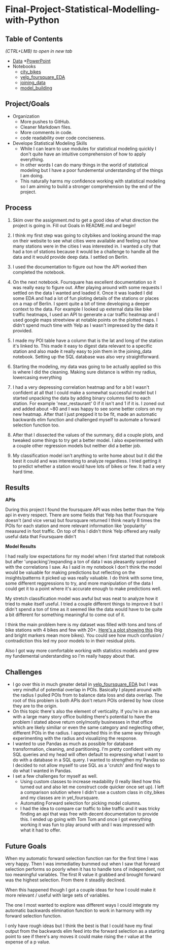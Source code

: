 # Final-Project-Statistical-Modelling-with-Python

## Table of Contents
*(CTRL+LMB) to open in new tab*
* [Data](/data/)
    *[PowerPoint](https://docs.google.com/presentation/d/1BEtuGz384fHrowA51wvoreLauoCn2Os_hlGUewdCNeU/edit?usp=sharing)
* Notebooks
    * [city_bikes](/notebooks/city_bikes.ipynb)
    * [yelp_foursquare_EDA](/notebooks/yelp_foursquare_EDA.ipynb)
    * [joining_data](/notebooks/joining_data.ipynb)
    * [model_building](/notebooks/model_building.ipynb)

## Project/Goals
* Organization
    * More pushes to GitHub.
    * Cleaner Markdown files.
    * More comments in code.
    * code readability over code conciseness.
* Develope Statistical Modeling Skills
    * While I can learn to use modules for statistical modeling quickly I don't quite have an intuitive comprehension of how to apply everything.
    * In other words I can do many things in the world of statistical modeling but I have a poor fundemental understanding of the things I am doing.
    * This naturally harms my confidence working with statistical modeling so I am aiming to build a stronger comprehension by the end of the project.

## Process
1. Skim over the assignment.md to get a good idea of what direction the project is going in. Fill out Goals in README.md and begin!

2. I think my first step was going to citybikes and looking around the map on their website to see what cities were available and feeling out how many stations were in the cities I was interested in. I wanted a city that had a ton of stations because it would be a challenge to handle all the data and it would provide deep data. I settled on Berlin.
3. I used the documentation to figure out how the API worked then completed the notebook.
4. On the next notebook. Foursquare has excellent documentation so it was really easy to figure out. After playing around with some requests I settled on the data I wanted and loaded it. Once it was loaded I did some EDA and had a lot of fun ploting details of the stations or places on a map of Berlin. I spent quite a bit of time developing a deeper context to the data. For example I looked up external data like bike traffic heatmaps, I used an API to generate a car traffic heatmap and I used google maps streetview at notable points on the plotted maps. I didn't spend much time with Yelp as I wasn't impressed by the data it provided.
5. I made my POI table have a column that is the lat and long of the station it's linked to. This made it easy to digest data relevant to a specific station and also made it really easy to join them in the joining_data notebook. Setting up the SQL database was also very straightforward.
6. Starting the modeling, my data was going to be actually applied so this is where I did the cleaning. Making sure distance is within my radius, lowercasing everything
7. I had a very depressing correlation heatmap and for a bit I wasn't confident at all that I could make a somewhat successful model but I started unpacking the data by adding binary columns tied to each station. For example 'near_restaurant' 0 if it isn't and 1 if it is. I zoned out and added about ~80 and I was happy to see some better colors on my new heatmap. After that I just prepped it to be fit, made an automatic backwards elim function and challenged myself to automate a forward selection function too.
8. After that I dissected the values of the summary, did a couple plots, and tweaked some things to try get a better model. I also experimented with a couple other regression models but neither did a better job.
9. My classification model isn't anything to write home about but it did the best it could and was interesting to analyze regardless. I tried getting it to predict whether a station would have lots of bikes or few. It had a very hard time.

## Results
**APIs**

During this project I found the foursquare API was miles better than the Yelp api in every respect. There are some fields that Yelp has that Foursquare doesn't (and vice versa) but foursquare returned I think nearly 8 times the POIs for each station and more relevant information like 'popularity' measured in foot traffic. On top of this I didn't think Yelp offered any really useful data that Foursquare didn't

**Model Results**

I had really low expectations for my model when I first started that notebook but after 'unpacking'/expanding a ton of data I was pleasantly surprised with the correlations I saw. As I said in my notebook I don't think the model would be valuable for making predictions but reflecting on the insights/patterns it picked up was really valuable. I do think with some time, some different reggressions to try, and more manipulation of the data I could get it to a point where it's accurate enough to make predictions well.

My stretch classification model was awful but was neat to analyze how it tried to make itself useful. I tried a couple different things to improve it but I didn't spend a ton of time as it seemed like the data would have to be quite a bit different for something meaningful to come out of it.

I think the main problem here is my dataset was filled with tons and tons of bike stations with 4 bikes and few with 20+. [Here's a plot showing this](https://media.discordapp.net/attachments/1063653051602321462/1069017577587757129/map_1.PNG?width=1153&height=661) (big and bright markers mean more bikes). You could see how much confusion / contradiction this led my poor models to in their residual plots.

Also I got way more comfortable working with statistics models and grew my fundemental understanding so I'm really happy about that.

## Challenges 
* I go over this in much greater detail in [yelp_foursquare_EDA](/notebooks/yelp_foursquare_EDA.ipynb) but I was very mindful of potential overlap in POIs. Basically I played around with the radius I pulled POIs from to balance data loss and data overlap. The root of this problem is both APIs don't return POIs ordered by how close they are to the origin.
* On this topic there's also the element of verticality. If you're in an area with a large many story office building there's potential to have the problem I stated above return only/mostly businesses in that office which are likely similiar or even the same category and neglecting other, different POIs in the radius. I approached this in the same way through experimenting with the radius and visualizing the response.
* I wanted to use Pandas as much as possible for database transformation, cleaning, and partitioning. I'm pretty confident with my SQL queries and my head will often default to expressing what I want to do with a database in a SQL query. I wanted to strengthen my Pandas so I decided to not allow myself to use SQL as a 'crutch' and find ways to do what I wanted in Pandas.
* I set a few challenges for myself as well.
    * Using custom classes to increase readability (I really liked how this turned out and also let me construct code quicker once set up). I left a comparison solution where I didn't use a custom class in city_bikes and my classes are in yel_foursquare.
    * Automating Forward selection for picking model columns.
    * I had the idea to compare car traffic to bike traffic and it was tricky finding an api that was free with decent documentation to provide this. I ended up going with Tom Tom and once I got everything working it was fun to play around with and I was impressed with what it had to offer.

## Future Goals

When my automatic forward selection function ran for the first time I was very happy. Then I was immediatley bummed out when I saw that forward selection performs so poorly when it has to handle tons of independent, not too meaningful variables. The first R value it grabbed and brought forward was the highest selection. From there it steadily declined.

When this happened though I got a couple ideas for how I could make it more relevant / useful with large sets of variables.

The one I most wanted to explore was different ways I could integrate my automatic backwards elimination function to work in harmony with my forward selection function.

I only have rough ideas but I think the best is that I could have my final output from the backwards elim feed into the forward selection as a starting point to see if there's any moves it could make rising the r value at the expense of a p value.